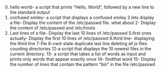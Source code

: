 0. hello world- a script that prints “Hello, World”, followed by a new line to the standard output
1. confused smiley- a script that displays a confused smiley
2.lets display a file- Display the content of the /etc/passwd file.
what about 2- Display the content of /etc/passwd and /etc/hosts
4. Last lines of a file- Display the last 10 lines of /etc/passwd
5.first ones actually- Display the first 10 lines of /etc/passwd
6.third line- displaying the third line
7-file
8-cwd-state
duplicate last line
deleting all js files
counting directories
12-a script that displays the 10 newest files in the current directory.
13-  a script that takes a list of words as input and prints only words that appear exactly once
14- findthat word
15- Display the number of lines that contain the pattern “bin” in the file /etc/passwd
